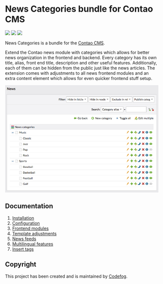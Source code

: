 # News Categories bundle for Contao CMS

[![](https://img.shields.io/packagist/v/codefog/contao-news_categories.svg)](https://packagist.org/packages/codefog/contao-news_categories)
[![](https://img.shields.io/packagist/l/codefog/contao-news_categories.svg)](https://github.com/codefog/contao-news_categories/blob/master/LICENSE.txt)
[![](https://img.shields.io/packagist/dt/codefog/contao-news_categories.svg)](https://packagist.org/packages/codefog/contao-news_categories)

News Categories is a bundle for the [Contao CMS](https://contao.org).

Extend the Contao news module with categories which allows for better news organization in the frontend and backend.
Every category has its own title, alias, front end title, description and other useful features. Additionally, each 
of them can be hidden from the public just like the news articles. The extension comes with adjustments to all news 
frontend modules and an extra content element which allows for even quicker frontend stuff setup.

![](docs/images/category-list.png)

## Documentation

1. [Installation](docs/installation.md)
2. [Configuration](docs/configuration.md)
3. [Frontend modules](docs/frontend-modules.md)
4. [Template adjustments](docs/template-adjustments.md)
5. [News feeds](docs/news-feeds.md)
6. [Multilingual features](docs/multilingual-features.md)
7. [Insert tags](docs/insert-tags.md)

## Copyright

This project has been created and is maintained by [Codefog](https://codefog.pl).
